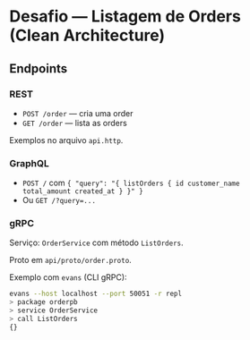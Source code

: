 
# Desafio — Listagem de Orders (Clean Architecture)

## Endpoints

### REST
- `POST /order` — cria uma order
- `GET /order` — lista as orders

Exemplos no arquivo `api.http`.

### GraphQL
- `POST /` com `{ "query": "{ listOrders { id customer_name total_amount created_at } }" }`
- Ou `GET /?query=...`

### gRPC
Serviço: `OrderService` com método `ListOrders`.

Proto em `api/proto/order.proto`.

Exemplo com `evans` (CLI gRPC):

```bash
evans --host localhost --port 50051 -r repl
> package orderpb
> service OrderService
> call ListOrders
{}
```
